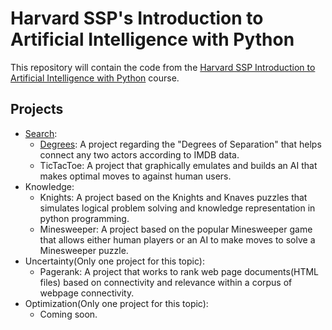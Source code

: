 # Harvard SSP's Introduction to Artificial Intelligence with Python
This repository will contain the code from the [Harvard SSP Introduction to Artificial Intelligence with Python](https://cs50.harvard.edu/summer/ai/2021/#optimization) course.

## Projects
  - [Search](https://github.com/Aryan-Sajith/Harvard_SSP_AI_Python/tree/main/Search):
    - [Degrees](https://github.com/Aryan-Sajith/Harvard_SSP_AI_Python/tree/main/Search/degrees): A project regarding the "Degrees of Separation" that helps connect any two actors according to IMDB data.
    - TicTacToe: A project that graphically emulates and builds an AI that makes optimal moves to against human users.
  - Knowledge:
    - Knights: A project based on the Knights and Knaves puzzles that simulates logical problem solving and knowledge representation in python programming.
    - Minesweeper: A project based on the popular Minesweeper game that allows either human players or an AI to make moves to solve a Minesweeper puzzle.
  - Uncertainty(Only one project for this  topic):
    - Pagerank: A project that works to rank web page documents(HTML files) based on connectivity and relevance within a corpus of webpage connectivity.
  - Optimization(Only one project for this topic):
    - Coming soon.
